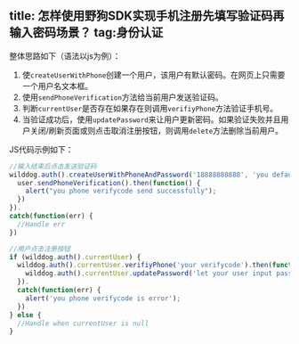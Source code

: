 title: 怎样使用野狗SDK实现手机注册先填写验证码再输入密码场景？
tag:身份认证
---

整体思路如下（语法以js为例）：

1. 使`createUserWithPhone`创建一个用户，该用户有默认密码。在网页上只需要一个用户名文本框。
2. 使用`sendPhoneVerification`方法给当前用户发送验证码。
3. 判断`currentUser`是否存在如果存在则调用`verifiyPhone`方法验证手机号。
4. 当验证成功后，使用`updatePassword`来让用户更新密码。如果验证失败并且用户关闭/刷新页面或则点击取消注册按钮，则调用`delete`方法删除当前用户。

JS代码示例如下：

```js
//输入结束后点击发送验证码
wilddog.auth().createUserWithPhoneAndPassword('18888888888', 'you default password').then(function(user) {
  user.sendPhoneVerification().then(function() {
    alert("you phone verifycode send successfully");
  })
}).
catch(function(err) {
  //Handle err
})

//用户点击注册按钮
if (wilddog.auth().currentUser) {
  wilddog.auth().currentUser.verifiyPhone('your verifycode').then(function() {
    wilddog.auth().currentUser.updatePassword('let your user input password');
  }).
  catch(function(err) {
    alert('you phone verifycode is error');
  })
} else {
  //Handle when currentUser is null
}
```
